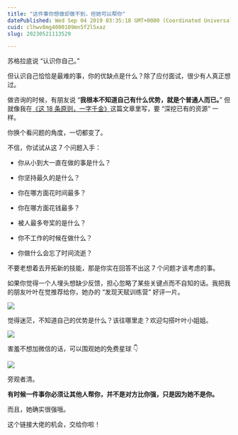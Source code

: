 ```yaml
---
title: "这件事你想做却做不到，但她可以帮你"
datePublished: Wed Sep 04 2019 03:35:18 GMT+0000 (Coordinated Universal Time)
cuid: clhwv8mg4000109mn5f2l5xaz
slug: 20230521113529

---
```


苏格拉底说 “认识你自己。”

但认识自己恰恰是最难的事，你的优缺点是什么？除了应付面试，很少有人真正想过。

做咨询的时候，有朋友说 “**我根本不知道自己有什么优势，就是个普通人而已。**” 但就像我在[《这 18 条原则，一字千金》](http://mp.weixin.qq.com/s?__biz=MzI3MzU5MDA1OQ==&mid=2247485814&idx=1&sn=6e13121db9ae8e2a7a48ffcb4057832c&chksm=eb21bb32dc56322462ba1e47a4dc5f558dad9b854597a554b0bda8c5bcf1b7b55b5dccc8cf36&scene=21#wechat_redirect)这篇文章里写，要 “深挖已有的资源” 一样。

你换个看问题的角度，一切都变了。

不信，你试试从这 7 个问题入手：

* 你从小到大一直在做的事是什么？
    
* 你坚持最久的是什么？
    
* 你在哪方面花时间最多？
    
* 你在哪方面花钱最多？
    
* 被人最多夸奖的是什么？
    
* 你不工作的时候在做什么？
    
* 你做什么会忘了时间流逝？
    

不要老想着去开拓新的技能，那是你实在回答不出这 7 个问题才该考虑的事。

如果你觉得一个人埋头想缺少反馈，担心忽略了某些关键点而不自知的话。我把我的朋友叶叶在觉推荐给你，她办的 “发现天赋训练营” 好评一片。

![](https://cdn.hashnode.com/res/hashnode/image/upload/v1684640082267/a46c5a81-5bb8-48c4-bbf7-545e223fa3f9.jpeg)

觉得迷茫，不知道自己的优势是什么？该往哪里走？欢迎勾搭叶叶小姐姐。

![](https://cdn.hashnode.com/res/hashnode/image/upload/v1684640086296/c322ab8b-e871-46a9-a8a1-efc18e13294a.jpeg)

害羞不想加微信的话，可以围观她的免费星球 👇

![](https://cdn.hashnode.com/res/hashnode/image/upload/v1684640090532/6157aee7-9b66-4182-b514-2b0c92e66883.jpeg)

旁观者清。

**有时候一件事你必须让其他人帮你，并不是对方比你强，只是因为她不是你。**

而且，她确实很强哦。

这个链接大佬的机会，交给你啦！